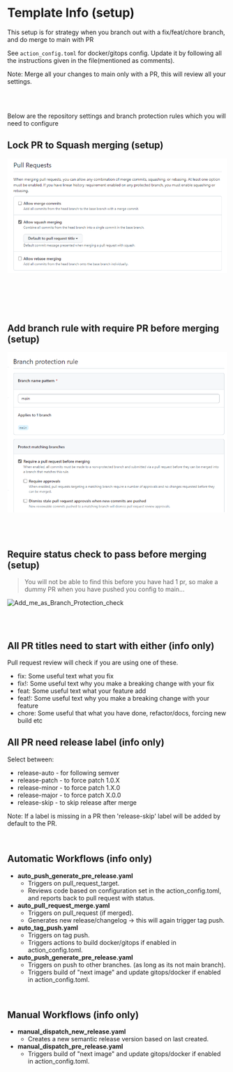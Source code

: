# Template Info (setup)

This setup is for strategy when you branch out with a fix/feat/chore branch, and do merge to main with PR

See `action_config.toml` for docker/gitops config. Update it by following all the instructions given in the file(mentioned as comments).

Note: Merge all your changes to main only with a PR, this will review all your settings.


<br /><br />

Below are the repository settings and branch protection rules which you will need to configure

## Lock PR to Squash merging (setup)

![Pull_request_merge](https://github.com/Aibel365/python-app-template/blob/d5a219f73a91d787e242e775880be59e08beee8a/images/PR.png)

<br /><br /><br /><br />

## Add branch rule with require PR before merging (setup)

![Branch_Protection](https://github.com/Aibel365/python-app-template/blob/d5a219f73a91d787e242e775880be59e08beee8a/images/BP_Rule.png)
<br /><br /><br /><br />

## Require status check to pass before merging (setup)

> You will not be able to find this before you have had 1 pr, so make a dummy PR when you have pushed you config to main...

![Add_me_as_Branch_Protection_check](https://github.com/Aibel365/python-app-template/assets/121802270/d9ce10d6-cdf5-40ff-b72f-ff6fe86d645b)


<br /><br />

## All PR titles need to start with either (info only)

Pull request review will check if you are using one of these.

- fix: Some useful text what you fix
- fix!: Some useful text why you make a breaking change with your fix
- feat: Some useful text what your feature add
- feat!: Some useful text why you make a breaking change with your feature
- chore: Some useful that what you have done, refactor/docs, forcing new build etc


## All PR need release label (info only)

Select between:

- release-auto - for following semver
- release-patch - to force patch 1.0.X
- release-minor - to force patch 1.X.0
- release-major - to force patch X.0.0
- release-skip - to skip release after merge

Note: If a label is missing in a PR then 'release-skip' label will be added by default to the PR.



<br />

## Automatic Workflows (info only)

* __auto_push_generate_pre_release.yaml__
    * Triggers on pull_request_target.
    * Reviews code based on configuration set in the action_config.toml, and reports back to pull request with status.
* __auto_pull_request_merge.yaml__
    * Triggers on pull_request (if merged).
    * Generates new release/changelog -> this will again trigger tag push.
* __auto_tag_push.yaml__
    * Triggers on tag push.
    * Triggers actions to build docker/gitops if enabled in action_config.toml.
* __auto_push_generate_pre_release.yaml__
    * Triggers on push to other branches. (as long as its not main branch).
    * Triggers build of "next image" and update gitops/docker if enabled in action_config.toml.


<br />

## Manual Workflows (info only)

* __manual_dispatch_new_release.yaml__
    * Creates a new semantic release version based on last created.
* __manual_dispatch_pre_release.yaml__
    * Triggers build of "next image" and update gitops/docker if enabled in action_config.toml.


